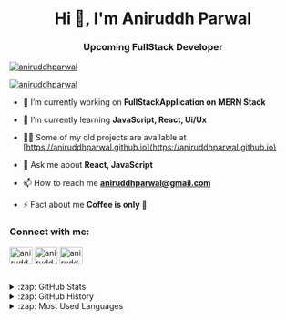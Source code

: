 <h1 align="center">Hi 👋, I'm Aniruddh Parwal</h1>
<h3 align="center">Upcoming FullStack Developer</h3>



<p align="left"> <a href="https://twitter.com/aniruddhparwal" target="blank"><img src="https://img.shields.io/twitter/follow/aniruddhparwal?logo=twitter&style=for-the-badge" alt="aniruddhparwal" /></a> </p>
<p align="left"> <a href="https://www.instagram.com/aniruddhparwal/" target="blank"><img src="https://img.shields.io/badge/Instagram-E4405F?style=for-the-badge&logo=instagram&logoColor=white" alt="aniruddhparwal" /></a> </p>


- 🔭 I’m currently working on **FullStackApplication on MERN Stack**

- 🌱 I’m currently learning **JavaScript, React, Ui/Ux**

- 👨‍💻 Some of my old projects are available at [https://aniruddhparwal.github.io](https://aniruddhparwal.github.io)

- 💬 Ask me about **React, JavaScript**

- 📫 How to reach me **aniruddhparwal@gmail.com**

- ⚡ Fact about me **Coffee is only 💖**

<h3 align="left">Connect with me:</h3>
<p align="left">
<a href="https://twitter.com/aniruddhparwal" target="blank"><img align="center" src="https://www.flaticon.com/svg/static/icons/svg/733/733579.svg" alt="aniruddhparwal" height="30" width="40" /></a>
<a href="https://fb.com/aniruddhparwal" target="blank"><img align="center" src="https://www.flaticon.com/svg/static/icons/svg/124/124010.svg" alt="aniruddhparwal" height="30" width="40" /></a>
<a href="https://instagram.com/aniruddhparwal" target="blank"><img align="center" src="https://www.flaticon.com/svg/static/icons/svg/1409/1409946.svg" alt="aniruddhparwal" height="30" width="40" /></a>
</p>


<br>
<details>
  <summary>:zap: GitHub Stats</summary>

  <img align="left" alt="aniruddhparwal" src="https://github-readme-stats.codestackr.vercel.app/api?username=aniruddhparwal&show_icons=true&hide_border=true" />

</details>
<details>
  <summary>:zap: GitHub History</summary>
  <p><img align="center" src="https://github-readme-streak-stats.herokuapp.com/?user=aniruddhparwal&" alt="aniruddhparwal" /></p>

</details>
<details>
  <summary>:zap: Most Used Languages</summary>

<p><img align="left" src="https://github-readme-stats.vercel.app/api/top-langs?username=aniruddhparwal&show_icons=true&locale=en&layout=compact" alt="aniruddhparwal" /></p>
</details>
